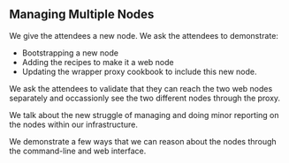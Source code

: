 ## Managing Multiple Nodes

We give the attendees a new node. We ask the attendees to demonstrate:

* Bootstrapping a new node
* Adding the recipes to make it a web node
* Updating the wrapper proxy cookbook to include this new node.

We ask the attendees to validate that they can reach the two web nodes separately and occassionly see the two different nodes through the proxy.

We talk about the new struggle of managing and doing minor reporting on the nodes within our infrastructure.

We demonstrate a few ways that we can reason about the nodes through the command-line and web interface.
